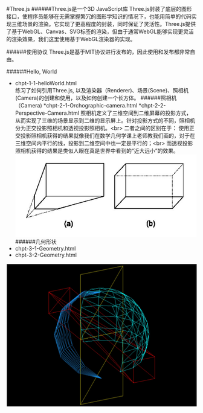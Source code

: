 #Three.js
######Three.js是一个3D JavaScript库
Three.js封装了底层的图形接口，使程序员能够在无需掌握繁冗的图形学知识的情况下，也能用简单的代码实现三维场景的渲染。它实现了更高程度的封装，同时保证了灵活性。Three.js提供了基于WebGL、Canvas、SVG标签的渲染，但由于通常WebGL能够实现更灵活的渲染效果，我们这里使用基于WebGL渲染器的实现。

######使用协议
Three.js是基于MIT协议进行发布的，因此使用和发布都非常自由。

######Hello, World
* chpt-1-1-helloWorld.html  
练习了如何引用Three.js, 以及渲染器（Renderer)、场景(Scene)、照相机(Camera)的创建和使用，以及如何创建一个长方体。
######照相机（Camera)
*chpt-2-1-Orchographic-camera.html
*chpt-2-2-Perspective-Camera.html
照相机定义了三维空间到二维屏幕的投影方式，从而实现了三维的场景显示到二维的显示屏上。针对投影方式的不同，照相机分为正交投影照相机和透视投影照相机。\<br>
二者之间的区别在于：
使用正交投影照相机获得的结果就像我们在数学几何学课上老师教我们画的，对于在三维空间内平行的线，投影到二维空间中也一定是平行的；\<br>
而透视投影照相机获得的结果是类似人眼在真是世界中看到的“近大远小”的效果。
![image](https://github.com/ChengYiFan/three.js/raw/master/img/camera.jpg)
######几何形状
* chpt-3-1-Geometry.html
* chpt-3-2-Geometry.html

![image](https://github.com/ChengYiFan/three.js/raw/master/img/geometry.png)
